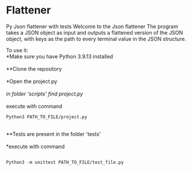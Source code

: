 # Flattener

Py Json flattener with tests
Welcome to the Json flattener
The program takes a JSON object as input and outputs a flattened version of the JSON object, with keys as the path to every terminal value in the JSON structure.

To use it:
<br>*Make sure you have Python 3.9.13 installed <br>
<br>\*\*Clone the repository<br>
<br>*Open the project.py<br>
<br>_in folder 'scripts' find project.py <br>
<br>_ execute with command

```
Python3 PATH_TO_FILE/project.py
```

<br>\**Tests are present in the folder 'tests' <br>
<br> *execute with command

```

Python3 -m unittest PATH_TO_FILE/test_file.py

```

<br>
